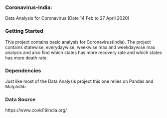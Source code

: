 ### Coronavirus-India: 
<p> Data Analysis for Coronavirus (Date 14 Feb to 27 April 2020) </p>

### Getting Started 
<p> This project contains basic analysis for Coronavirus(India). The project contains statewise, everydaywise, weekwise max and weekdaywise max analysis and also find which states has more recovery rate and which states has more death rate.</p> 

### Dependencies 
<p> Just like most of the Data Analysis project this one relies on Pandas and Matplotlib. </p>

### Data Source 
<p> https://www.covid19india.org/ </p>

